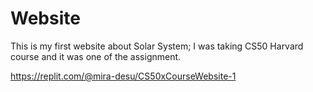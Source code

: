 # Website
This is my first website about Solar System; I was taking CS50 Harvard course and it was one of the assignment.

https://replit.com/@mira-desu/CS50xCourseWebsite-1
